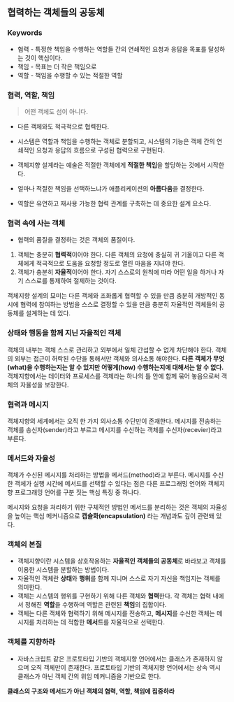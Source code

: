 ## 협력하는 객체들의 공동체

### Keywords
* 협력 - 특정한 책임을 수행하는 역할들 간의 연쇄적인 요청과 응답을 목표를 달성하는 것이 핵심이다.
* 책임 - 목표는 더 작은 책임으로
* 역할 - 책임을 수행할 수 있는 적절한 역할

### 협력, 역할, 책임 
> 어떤 객체도 섬이 아니다.
* 다른 객체와도 적극적으로 협력한다.
* 시스템은 역할과 책임을 수행하는 객체로 분할되고, 시스템의 기능은 객체 간의 연쇄적인 요청과 응답의 흐름으로 구성된 협력으로 구현된다.

* 객체지향 설계라는 예술은 적절한 객체에게 **적절한 책임**을 할당하는 것에서 시작한다.
* 얼마나 적절한 책임을 선택하느냐가 애플리케이션의 **아름다움**을 결정한다. 
* 역할은 유연하고 재사용 가능한 협력 관계를 구축하는 데 중요한 설계 요소다.

### 협력 속에 사는 객체
* 협력의 품질을 결정하는 것은 객체의 품질이다.
1. 객체는 충분히 **협력적**이어야 한다. 다른 객체의 요청에 충실히 귀 기울이고 다른 객체에게 적극적으로 도움을 요청할 정도로 열린 마음을 지녀야 한다.
2. 객체가 충분히 **자율적**이어야 한다. 자기 스스로의 원칙에 따라 어떤 일을 하거나 자기 스스로를 통제하여 절제하는 것이다.

객체지향 설계의 묘미는 다른 객체와 조화롭게 협력할 수 있을 만큼 충분히 개방적인 동시에 협력에 참여하는 방법을 스스로 결정할 수 있을 만큼 충분히 자율적인 객체들의 공동체를 설계하는 데 있다.

### 상태와 행동을 함께 지닌 자율적인 객체
객체의 내부는 객체 스스로 관리하고 외부에서 일체 간섭할 수 없게 차단해야 한다.
객체의 외부는 접근이 허락된 수단을 통해서만 객체와 의사소통 해야한다.
**다른 객체가 무엇(what)을 수행하는지는 알 수 있지만 어떻게(how) 수행하는지에 대해서는 알 수 없다.**
객체지향에서는 데이터와 프로세스를 객체라는 하나의 틀 안에 함께 묶어 놓음으로써 객체의 자율성을 보장한다.

### 협력과 메시지
객체지향의 세계에서는 오직 한 가지 의사소통 수단만이 존재한다.
메시지를 전송하는 객체를 송신자(sender)라고 부르고 메시지를 수신하는 객체를 수신자(recevier)라고 부른다.

### 메서드와 자율성
객체가 수신된 메시지를 처리하는 방법을 메서드(method)라고 부른다.
메시지를 수신한 객체가 실행 시간에 메서드를 선택할 수 있다는 점은 다른 프로그래밍 언어와 객체지향 프로그래밍 언어를 구분 짓는 핵심 특징 중 하나다.

메시지와 요청을 처리하기 위한 구체적인 방법인 메서드를 분리하는 것은 객체의 자율성을 높이는 핵심 메커니즘으로 **캡슐화(encapsulation)** 라는 개념과도 깊이 관련돼 있다.

### 객체의 본질
* 객체지향이란 시스템을 상호작용하는 **자율적인 객체들의 공동체**로 바라보고 객체를 이용한 시스템을 분할하는 방법이다.
* 자율적인 객체란 **상태**와 **행위**를 함께 지니며 스스로 자기 자신을 책임지는 객체를 의미한다.
* 객체는 시스템의 행위를 구현하기 위해 다른 객체와 **협력**한다. 각 객체는 협력 내에서 정해진 **역할**을 수행하며 역할은 관련된 **책임**의 집합이다.
* 객체는 다른 객체와 협력하기 위해 메시지를 전송하고, **메시지**를 수신한 객체는 메시지를 처리하는 데 적합한 **메서드**를 자율적으로 선택한다.

### 객체를 지향하라
* 자바스크립트 같은 프로토타입 기반의 객체지향 언어에서는 클래스가 존재하지 않으며 오직 객체만이 존재한다. 프로토타입 기반의 객체지향 언어에서는 상속 역시 클래스가 아닌 객체 간의 위임 메커니즘을 기반으로 한다.

**클래스의 구조와 메서드가 아닌 객체의 협력, 역할, 책임에 집중하라**
